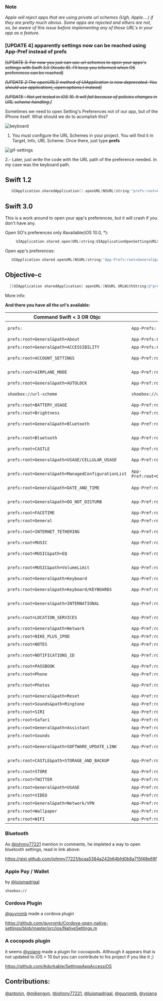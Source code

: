 ### Note 
_Apple will reject apps that are using private url schemes (Ugh, Apple....) if they are pretty much obvius. Some apps are rejected and others are not, so, be aware of this issue before implementing any of those URL's in your app as a feature._

### [UPDATE 4] apparently settings now can be reached using App-Pref instead of prefs

~~[UPDATE 3: For now you just can use url schemes to open your apps's settings with Swift 3.0 (Xcode 8). I'll keep you informed when OS preferences can be reached]~~

~~*[UPDATE 2:The openURL() method of UIApplication is now deprecated. You should use application(_:open:options:) instead]*~~

~~*[UPDATE : Not yet tested in iOS 10. It will fail because of policies changes in URL scheme handling.]*~~



Sometimes we need to open Setting's Preferences not of our app, but of the iPhone itself. What should we do to acomplish this?


![keyboard](https://cloud.githubusercontent.com/assets/724536/9033179/41e2d7be-39c5-11e5-8c25-8d123923ae94.gif)


 1. You must configure the URL Schemes in your project. You will find it in Target, Info, URL Scheme. Once there, just type **prefs** 

![gif-settings](https://cloud.githubusercontent.com/assets/724536/9033051/567a347a-39c4-11e5-9885-1e26460beab3.gif)

 2.- Later, just write the code with the URL path of the preference needed. In my case was the keyboard path.

## Swift 1.2

```swift
   UIApplication.sharedApplication().openURL(NSURL(string:"prefs:root=General&path=Keyboard")!)
```

## Swift 3.0
 
 This is a work around to open your app's preferences, but it will crash if you don't have any. 
 
Open SO's preferences only #available(iOS 10.0, *):

```swift
     UIApplication.shared.open(URL(string:UIApplicationOpenSettingsURLString)!)
```
      

Open app's preferences:   
 
   ```swift
      UIApplication.shared.openURL(NSURL(string:"App-Prefs:root=General&path=Keyboard")! as URL)
   ```

## Objective-c

  ```objective-c
    [[UIApplication sharedApplication] openURL:[NSURL URLWithString:@"prefs:root=General&path=Keyboard"]];
  ```

More info:

**And there you have all the url's available:**
    
| Command Swift < 3 OR Objc | Swift 3 | Description |
| --- | --- | --- |
| `prefs:` | `App-Prefs:` | The **topmost level** General |
| `prefs:root=General&path=About` | `App-Prefs:root=General&path=About` | About |
| `prefs:root=General&path=ACCESSIBILITY` | `App-Prefs:root=General&path=ACCESSIBILITY` | Accessibility |
| `prefs:root=ACCOUNT_SETTINGS` |`App-Pref:root=ACCOUNT_SETTINGS` | Account Settings |
| `prefs:root=AIRPLANE_MODE` | `App-Pref:root=AIRPLANE_MODE` | Airplane Mode |
| `prefs:root=General&path=AUTOLOCK` | `App-Pref:root=General&path=AUTOLOCK` | Autolock |
| `shoebox://url-scheme` | `shoebox://url-scheme` | Apple Pay / Wallet |
| `prefs:root=BATTERY_USAGE` | `App-Pref:root=BATTERY_USAGE` | Batery |
| `prefs:root=Brightness` | `App-Pref:root=Brightness` | Brightness |
| `prefs:root=General&path=Bluetooth` | `App-Pref:root=General&path=Bluetooth` | Bluetooth iOS < 9 |
| `prefs:root=Bluetooth` | `App-Pref:root=Bluetooth` | Bluetooth iOS > 9 |
| `prefs:root=CASTLE` | `App-Pref:root=CASTLE` | Castle |
| `prefs:root=General&path=USAGE/CELLULAR_USAGE` | `App-Pref:root=General&path=USAGE/CELLULAR_USAGE` | Cellular Usage |
| `prefs:root=General&path=ManagedConfigurationList` | `App-Pref:root=General&path=ManagedConfigurationList` | Configuration List|
| `prefs:root=General&path=DATE_AND_TIME` | `App-Pref:root=General&path=DATE_AND_TIME` | Date and Time |
| `prefs:root=General&path=DO_NOT_DISTURB` | `App-Pref:root=General&path=DO_NOT_DISTURB` | Do not disturb |
| `prefs:root=FACETIME` | `App-Pref:root=FACETIME` | Facetime |
| `prefs:root=General` | `App-Pref:root=General` | General |
| `prefs:root=INTERNET_TETHERING` | `App-Pref:root=INTERNET_TETHERING` | Internet Tethering|
| `prefs:root=MUSIC` | `App-Pref:root=MUSIC` | iTunes |
| `prefs:root=MUSIC&path=EQ` | `App-Pref:root=MUSIC&path=EQ` | iTunes Equalizer|
| `prefs:root=MUSIC&path=VolumeLimit` | `App-Pref:root=MUSIC&path=VolumeLimit` | iTunes Volume |
| `prefs:root=General&path=Keyboard` | `App-Pref:root=General&path=Keyboard` | Keyboard |
| `prefs:root=General&path=Keyboard/KEYBOARDS` | `App-Pref:root=General&path=Keyboard/KEYBOARDS` | Deeper in Keyboard |
| `prefs:root=General&path=INTERNATIONAL` | `App-Pref:root=General&path=INTERNATIONAL` | Lang International |
| `prefs:root=LOCATION_SERVICES` | `App-Pref:root=LOCATION_SERVICES` | Location Services |
| `prefs:root=General&path=Network` | `App-Pref:root=General&path=Network` | Network|
| `prefs:root=NIKE_PLUS_IPOD` | `App-Pref:root=NIKE_PLUS_IPOD` | Nike iPod |
| `prefs:root=NOTES` |`App-Pref:root=NOTES` |  Notes|
| `prefs:root=NOTIFICATIONS_ID` | `App-Pref:root=NOTIFICATIONS_ID` | Notifications ID |
| `prefs:root=PASSBOOK` | `App-Pref:root=PASSBOOK` | Passbook |
| `prefs:root=Phone` | `App-Pref:root=Phone` | Phone|
| `prefs:root=Photos` | `App-Pref:root=Photos` | Photo Camera Roll |
| `prefs:root=General&path=Reset` | `App-Pref:root=General&path=Reset` | Reset |
| `prefs:root=Sounds&path=Ringtone` | `App-Pref:root=Sounds&path=Ringtone` | Ringtone|
| `prefs:root=SIRI` | `App-Pref:root=SIRI` | Siri|
| `prefs:root=Safari` | `App-Pref:root=Safari` | Safari |
| `prefs:root=General&path=Assistant` | `App-Pref:root=General&path=Assistant` | Siri|
| `prefs:root=Sounds` | `App-Pref:root=Sounds` | Sounds |
| `prefs:root=General&path=SOFTWARE_UPDATE_LINK` | `App-Pref:root=General&path=SOFTWARE_UPDATE_LINK` | Software Update|
| `prefs:root=CASTLE&path=STORAGE_AND_BACKUP` | `App-Pref:root=CASTLE&path=STORAGE_AND_BACKUP` | Storage & Backup |
| `prefs:root=STORE` | `App-Pref:root=STORE` | Store |
| `prefs:root=TWITTER` | `App-Pref:root=TWITTER` | Twitter|
| `prefs:root=General&path=USAGE` | `App-Pref:root=General&path=USAGE` | Usage |
| `prefs:root=VIDEO` | `App-Pref:root=VIDEO` | Video|
| `prefs:root=General&path=Network/VPN` | `App-Pref:root=General&path=Network/VPN` | VPN |
| `prefs:root=Wallpaper` | `App-Pref:root=Wallpaper` | Wallpaper|
| `prefs:root=WIFI` | `App-Pref:root=WIFI` | WIFI |

### Bluetooth
As [@johnny77221](https://gist.github.com/johnny77221) mention in comments, he impleted a way to open bluetooth settings, read in link above:

 https://gist.github.com/johnny77221/bcaa5384a242b64bfd0b8a715f48e69f

### Apple Pay / Wallet
by [@luismadrigal](https://gist.github.com/luismadrigal)

    shoebox://

### Cordova Plugin
[@guyromb](https://gist.github.com/guyromb) made a cordova plugin

https://github.com/guyromb/Cordova-open-native-settings/blob/master/src/ios/NativeSettings.m

### A cocopods plugin
it seems [@yoiang](https://gist.github.com/yoiang) made a plugin for cocoapods. Although it appears that is not updated to iOS > 10 but you can contribute to his project if you like it ;)

https://github.com/Adorkable/SettingsAppAccessiOS

## Contributions: 

[@antonjn](https://gist.github.com/antonjn), [@mikengyn](https://gist.github.com/mikengyn), [@johnny77221](https://gist.github.com/johnny77221), [@luismadrigal](https://gist.github.com/luismadrigal), [@guyromb](https://gist.github.com/guyromb), [@yoiang](https://gist.github.com/yoiang)